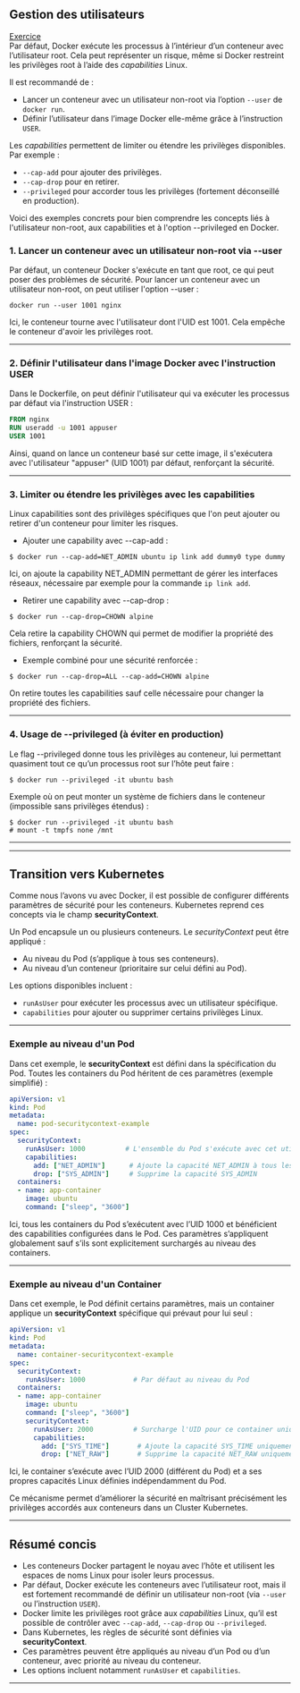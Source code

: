 ## Gestion des utilisateurs
[Exercice](exercices/pod-security-context.yaml)\
Par défaut, Docker exécute les processus à l’intérieur d’un conteneur avec l’utilisateur root. Cela peut représenter un risque, même si Docker restreint les privilèges root à l’aide des *capabilities* Linux.

Il est recommandé de :
- Lancer un conteneur avec un utilisateur non-root via l’option `--user` de `docker run`.
- Définir l’utilisateur dans l’image Docker elle-même grâce à l’instruction `USER`.

Les *capabilities* permettent de limiter ou étendre les privilèges disponibles. Par exemple :
- `--cap-add` pour ajouter des privilèges.
- `--cap-drop` pour en retirer.
- `--privileged` pour accorder tous les privilèges (fortement déconseillé en production).

Voici des exemples concrets pour bien comprendre les concepts liés à l'utilisateur non-root, aux capabilities et à l'option --privileged en Docker.

### 1. Lancer un conteneur avec un utilisateur non-root via --user

Par défaut, un conteneur Docker s'exécute en tant que root, ce qui peut poser des problèmes de sécurité. Pour lancer un conteneur avec un utilisateur non-root, on peut utiliser l'option --user :

```
docker run --user 1001 nginx
```

Ici, le conteneur tourne avec l'utilisateur dont l'UID est 1001. Cela empêche le conteneur d'avoir les privilèges root.

***

### 2. Définir l'utilisateur dans l'image Docker avec l'instruction USER

Dans le Dockerfile, on peut définir l'utilisateur qui va exécuter les processus par défaut via l'instruction USER :

```Dockerfile
FROM nginx
RUN useradd -u 1001 appuser
USER 1001
```

Ainsi, quand on lance un conteneur basé sur cette image, il s'exécutera avec l'utilisateur "appuser" (UID 1001) par défaut, renforçant la sécurité.

***

### 3. Limiter ou étendre les privilèges avec les capabilities

Linux capabilities sont des privilèges spécifiques que l'on peut ajouter ou retirer d'un conteneur pour limiter les risques.

- Ajouter une capability avec --cap-add :

```
$ docker run --cap-add=NET_ADMIN ubuntu ip link add dummy0 type dummy
```

Ici, on ajoute la capability NET_ADMIN permettant de gérer les interfaces réseaux, nécessaire par exemple pour la commande `ip link add`.

- Retirer une capability avec --cap-drop :

```
$ docker run --cap-drop=CHOWN alpine
```

Cela retire la capability CHOWN qui permet de modifier la propriété des fichiers, renforçant la sécurité.

- Exemple combiné pour une sécurité renforcée :

```
$ docker run --cap-drop=ALL --cap-add=CHOWN alpine
```

On retire toutes les capabilities sauf celle nécessaire pour changer la propriété des fichiers.

***

### 4. Usage de --privileged (à éviter en production)

Le flag --privileged donne tous les privilèges au conteneur, lui permettant quasiment tout ce qu’un processus root sur l’hôte peut faire :

```
$ docker run --privileged -it ubuntu bash
```

Exemple où on peut monter un système de fichiers dans le conteneur (impossible sans privilèges étendus) :

```
$ docker run --privileged -it ubuntu bash
# mount -t tmpfs none /mnt
```

***
***

## Transition vers Kubernetes
Comme nous l’avons vu avec Docker, il est possible de configurer différents paramètres de sécurité pour les conteneurs. Kubernetes reprend ces concepts via le champ **securityContext**.

Un Pod encapsule un ou plusieurs conteneurs. Le *securityContext* peut être appliqué :
- Au niveau du Pod (s’applique à tous ses conteneurs).
- Au niveau d’un conteneur (prioritaire sur celui défini au Pod).

Les options disponibles incluent :
- `runAsUser` pour exécuter les processus avec un utilisateur spécifique.
- `capabilities` pour ajouter ou supprimer certains privilèges Linux.

***

### Exemple au niveau d'un Pod

Dans cet exemple, le **securityContext** est défini dans la spécification du Pod. Toutes les containers du Pod héritent de ces paramètres (exemple simplifié) :

```yaml
apiVersion: v1
kind: Pod
metadata:
  name: pod-securitycontext-example
spec:
  securityContext:
    runAsUser: 1000          # L'ensemble du Pod s'exécute avec cet utilisateur
    capabilities:
      add: ["NET_ADMIN"]      # Ajoute la capacité NET_ADMIN à tous les conteneurs
      drop: ["SYS_ADMIN"]     # Supprime la capacité SYS_ADMIN
  containers:
  - name: app-container
    image: ubuntu
    command: ["sleep", "3600"]
```

Ici, tous les containers du Pod s’exécutent avec l’UID 1000 et bénéficient des capabilities configurées dans le Pod. Ces paramètres s’appliquent globalement sauf s’ils sont explicitement surchargés au niveau des containers.

***

### Exemple au niveau d'un Container

Dans cet exemple, le Pod définit certains paramètres, mais un container applique un **securityContext** spécifique qui prévaut pour lui seul :

```yaml
apiVersion: v1
kind: Pod
metadata:
  name: container-securitycontext-example
spec:
  securityContext:
    runAsUser: 1000            # Par défaut au niveau du Pod
  containers:
  - name: app-container
    image: ubuntu
    command: ["sleep", "3600"]
    securityContext:
      runAsUser: 2000          # Surcharge l'UID pour ce container uniquement
      capabilities:
        add: ["SYS_TIME"]       # Ajoute la capacité SYS_TIME uniquement à ce container
        drop: ["NET_RAW"]       # Supprime la capacité NET_RAW uniquement à ce container
```

Ici, le container s’exécute avec l’UID 2000 (différent du Pod) et a ses propres capacités Linux définies indépendamment du Pod.

Ce mécanisme permet d’améliorer la sécurité en maîtrisant précisément les privilèges accordés aux conteneurs dans un Cluster Kubernetes.

***

## Résumé concis

- Les conteneurs Docker partagent le noyau avec l’hôte et utilisent les espaces de noms Linux pour isoler leurs processus.
- Par défaut, Docker exécute les conteneurs avec l’utilisateur root, mais il est fortement recommandé de définir un utilisateur non-root (via `--user` ou l’instruction `USER`).
- Docker limite les privilèges root grâce aux *capabilities* Linux, qu’il est possible de contrôler avec `--cap-add`, `--cap-drop` ou `--privileged`.
- Dans Kubernetes, les règles de sécurité sont définies via **securityContext**.
- Ces paramètres peuvent être appliqués au niveau d’un Pod ou d’un conteneur, avec priorité au niveau du conteneur.
- Les options incluent notamment `runAsUser` et `capabilities`.

***
